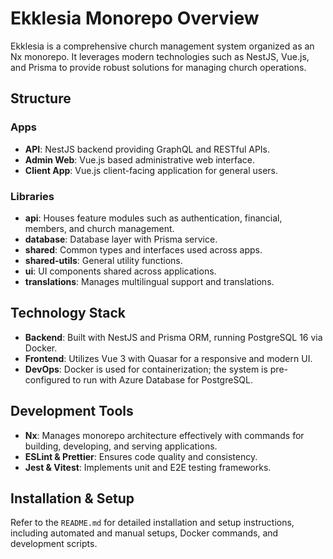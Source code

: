 # Ekklesia Monorepo Overview

Ekklesia is a comprehensive church management system organized as an Nx monorepo. It leverages modern technologies such as NestJS, Vue.js, and Prisma to provide robust solutions for managing church operations.

## Structure

### Apps

- **API**: NestJS backend providing GraphQL and RESTful APIs.
- **Admin Web**: Vue.js based administrative web interface.
- **Client App**: Vue.js client-facing application for general users.

### Libraries

- **api**: Houses feature modules such as authentication, financial, members, and church management.
- **database**: Database layer with Prisma service.
- **shared**: Common types and interfaces used across apps.
- **shared-utils**: General utility functions.
- **ui**: UI components shared across applications.
- **translations**: Manages multilingual support and translations.

## Technology Stack

- **Backend**: Built with NestJS and Prisma ORM, running PostgreSQL 16 via Docker.
- **Frontend**: Utilizes Vue 3 with Quasar for a responsive and modern UI.
- **DevOps**: Docker is used for containerization; the system is pre-configured to run with Azure Database for PostgreSQL.

## Development Tools

- **Nx**: Manages monorepo architecture effectively with commands for building, developing, and serving applications.
- **ESLint & Prettier**: Ensures code quality and consistency.
- **Jest & Vitest**: Implements unit and E2E testing frameworks.

## Installation & Setup

Refer to the `README.md` for detailed installation and setup instructions, including automated and manual setups, Docker commands, and development scripts.
